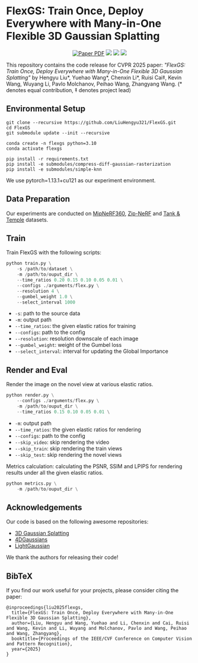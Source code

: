 # FlexGS: Train Once, Deploy Everywhere with Many-in-One Flexible 3D Gaussian Splatting
<p align="center">
<a href="https://openaccess.thecvf.com/content/CVPR2025/papers/Liu_FlexGS_Train_Once_Deploy_Everywhere_with_Many-in-One_Flexible_3D_Gaussian_CVPR_2025_paper.pdf" target="_blank" rel="noopener noreferrer">
  <img src="https://img.shields.io/badge/Paper-blue" alt="Paper PDF"></a>
<a href="https://arxiv.org/abs/2506.04174"><img src="https://img.shields.io/badge/Arxiv-2506.04174-B31B1B.svg"></a>
<a href="https://flexgs.github.io/"><img src="https://img.shields.io/badge/Project-Page-orange"></a>
<a href="https://youtu.be/k6aDJUfxs4Q"><img src="https://img.shields.io/badge/Video-Youtube-d61c1c.svg"></a>
  
</p>
<p>

This repository contains the code release for CVPR 2025 paper: *"FlexGS: Train Once, Deploy Everywhere with Many-in-One Flexible 3D Gaussian Splatting"* by Hengyu Liu*, Yuehao Wang*, Chenxin Li*, Ruisi Cai‡, Kevin Wang, Wuyang Li, Pavlo Molchanov, Peihao Wang, Zhangyang Wang. (* denotes equal contribution, ‡ denotes project lead)
</p>




## Environmental Setup

```shell
git clone --recursive https://github.com/LiuHengyu321/FlexGS.git
cd FlexGS
git submodule update --init --recursive

conda create -n flexgs python=3.10
conda activate flexgs

pip install -r requirements.txt
pip install -e submodules/compress-diff-gaussian-rasterization
pip install -e submodules/simple-knn
```
We use pytorch=1.13.1+cu121 as our experiment environment.


## Data Preparation

Our experiments are conducted on [MipNeRF360](https://jonbarron.info/mipnerf360/), [Zip-NeRF](https://jonbarron.info/zipnerf/) and [Tank & Temple](https://github.com/graphdeco-inria/gaussian-splatting) datasets.


## Train
Train FlexGS with the following scripts:
```python
python train.py \
    -s /path/to/dataset \
    -m /path/to/ouput_dir \
    --time_ratios 0.20 0.15 0.10 0.05 0.01 \
    --configs ./arguments/flex.py \
    --resolution 4 \
    --gumbel_weight 1.0 \
    --select_interval 1000 
```
- `-s`: path to the source data
- `-m`: output path
- `--time_ratios`: the given elastic ratios for training
- `--configs`: path to the config
- `--resolution`: resolution downscale of each image
- `--gumbel_weight`: weight of the Gumbel loss 
- `--select_interval`: interval for updating the Global Importance


## Render and Eval
Render the image on the novel view at various elastic ratios.
```python
python render.py \
    --configs ./arguments/flex.py \
    -m /path/to/ouput_dir \
    --time_ratios 0.15 0.10 0.05 0.01 \
```
- `-m`: output path
- `--time_ratios`: the given elastic ratios for rendering
- `--configs`: path to the config
- `--skip_video`: skip rendering the video
- `--skip_train`: skip rendering the train views
- `--skip_test`: skip rendering the novel views

Metrics calculation: calculating the PSNR, SSIM and LPIPS for rendering results under all the given elastic ratios.

```python
python metrics.py \
    -m /path/to/ouput_dir \
```


## Acknowledgements
Our code is based on the following awesome repositories:
- [3D Gaussian Splatting](https://github.com/graphdeco-inria/gaussian-splatting)
- [4DGaussians](https://github.com/hustvl/4DGaussians)
- [LightGaussian](https://github.com/VITA-Group/LightGaussian)

We thank the authors for releasing their code!

## BibTeX
If you find our work useful for your projects, please consider citing the paper:

```
@inproceedings{liu2025flexgs,
  title={FlexGS: Train Once, Deploy Everywhere with Many-in-One Flexible 3D Gaussian Splatting},
  author={Liu, Hengyu and Wang, Yuehao and Li, Chenxin and Cai, Ruisi and Wang, Kevin and Li, Wuyang and Molchanov, Pavlo and Wang, Peihao and Wang, Zhangyang},
  booktitle={Proceedings of the IEEE/CVF Conference on Computer Vision and Pattern Recognition},
  year={2025}
}
```
